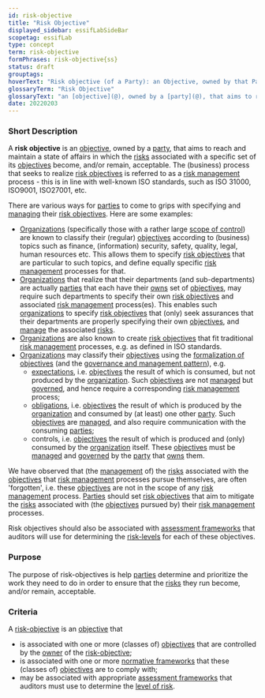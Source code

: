 ```yaml
---
id: risk-objective
title: "Risk Objective"
displayed_sidebar: essifLabSideBar
scopetag: essifLab
type: concept
term: risk-objective
formPhrases: risk-objective{ss}
status: draft
grouptags:
hoverText: "Risk objective (of a Party): an Objective, owned by that Party, that aims to reach and maintain a state of affairs in which the Risks associated with a specific set of its Objectives become, and/or remain, acceptable."
glossaryTerm: "Risk Objective"
glossaryText: "an [objective](@), owned by a [party](@), that aims to reach and maintain a state of affairs in which the [risk](@) associated with a specific set of its [objective](@) become, and/or remain, acceptable."
date: 20220203
---
```


### Short Description
A **risk objective** is an [objective](@), owned by a [party](@), that aims to reach and maintain a state of affairs in which the [risks](@) associated with a specific set of its [objectives](@) become, and/or remain, acceptable. The (business) process that seeks to realize [risk objectives](risk-objective@) is referred to as a [risk management](@) process - this is in line with well-known ISO standards, such as ISO 31000, ISO9001, ISO27001, etc.

There are various ways for [parties](@) to come to grips with specifying and [managing](management@) their [risk objectives](risk-objective@). Here are some examples:

- [Organizations](@) (specifically those with a rather large [scope of control](@)) are known to classify their (regular) [objectives](@) according to (business) topics such as finance, (information) security, safety, quality, legal, human resources etc. This allows them to specify [risk objectives](risk-objective@) that are particular to such topics, and define equally specific [risk management](@) processes for that.
- [Organizations](@) that realize that their departments (and sub-departments) are actually [parties](@) that each have their [owns](@) set of [objectives](@), may require such departments to specify their own [risk objectives](risk-objective@) and associated [risk management](@) process(es). This enables such [organizations](@) to specify [risk objectives](risk-objective@) that (only) seek assurances that their departments are properly specifying their own [objectives](@), and [manage](management@) the associated [risks](@).
- [Organizations](@) are also known to create [risk objectives](risk-objective@) that fit traditional [risk management](@) processes, e.g. as defined in ISO standards.
- [Organizations](@) may classify their [objectives](@) using the [formalization of objectives](./objective#formalization) (and the [governance and management pattern](pattern-governance-and-management@)), e.g.
  - [expectations](@), i.e. [objectives](@) the result of which is consumed, but not produced by the [organization](@). Such [objectives](@) are not [managed](management@) but [governed](governance@), and hence require a corresponding [risk management](@) process;
  - [obligations](@), i.e. [objectives](@) the result of which is produced by the [organization](@) and consumed by (at least) one other [party](@). Such [objectives](@) are [managed](management@), and also require communication with the consuming [parties](@);
  - controls, i.e. [objectives](@) the result of which is produced and (only) consumed by the [organization](@) itself. These [objectives](@) must be [managed](management@) and [governed](governance@) by the [party](@) that [owns](@) them.

We have observed that (the [management](@) of) the [risks](@) associated with the [objectives](@) that [risk management](@) processes pursue themselves, are often 'forgotten', i.e. these [objectives](@) are not in the scope of any [risk management](@) process. [Parties](@) should set [risk objectives](risk-objective@) that aim to mitigate the [risks](@) associated with (the [objectives](@) pursued by) their [risk management](@) processes.

Risk objectives should also be associated with [assessment frameworks](assessment-framework@) that auditors will use for determining the [risk-levels](@) for each of these objectives.

### Purpose
The purpose of risk-objectives is help [parties](@) determine and prioritize the work they need to do in order to ensure that the [risks](@) they run become, and/or remain, acceptable.

### Criteria
A [risk-objective](@) is an [objective](@) that
- is associated with one or more (classes of) [objectives](@) that are controlled by the [owner](@) of the [risk-objective](@);
- is associated with one or more [normative frameworks](normative-framework@) that these (classes of) [objectives](@) are to comply with;
- may be associated with appropriate [assessment frameworks](assessment-framework@) that auditors must use to determine the [level of risk](risk-level@).
